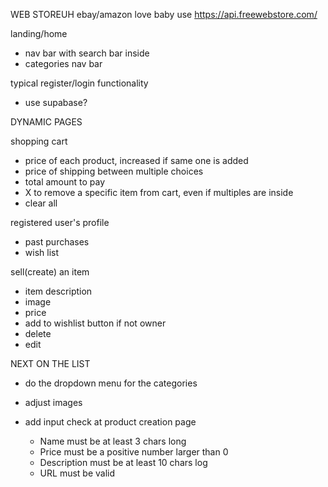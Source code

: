 WEB STOREUH ebay/amazon love baby
use https://api.freewebstore.com/

landing/home
 - nav bar with search bar inside
 - categories nav bar

 typical register/login functionality
 - use supabase?


DYNAMIC PAGES

shopping cart
 - price of each product, increased if same one is added
 - price of shipping between multiple choices
 - total amount to pay
 - X to remove a specific item from cart, even if multiples are inside
 - clear all


registered user's profile
 - past purchases
 - wish list

sell(create) an item
 - item description
 - image
 - price
 - add to wishlist button if not owner
 - delete
 - edit



NEXT ON THE LIST
 - do the dropdown menu for the categories



 
 - adjust images
 
 - add input check at product creation page
    - Name must be at least 3 chars long
    - Price must be a positive number larger than 0
    - Description must be at least 10 chars log
    - URL must be valid

